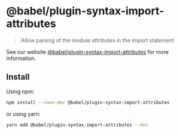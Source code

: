 # @babel/plugin-syntax-import-attributes

> Allow parsing of the module attributes in the import statement

See our website [@babel/plugin-syntax-import-attributes](https://babeljs.io/docs/en/babel-plugin-syntax-import-attributes) for more information.

## Install

Using npm:

```sh
npm install --save-dev @babel/plugin-syntax-import-attributes
```

or using yarn:

```sh
yarn add @babel/plugin-syntax-import-attributes --dev
```
